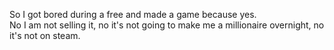 So I got bored during a free and made a game because yes.  
No I am not selling it, no it's not going to make me a millionaire overnight, no it's not on steam. 